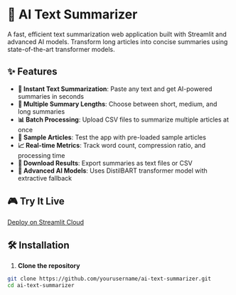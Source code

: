 # 🤖 AI Text Summarizer

A fast, efficient text summarization web application built with Streamlit and advanced AI models. Transform long articles into concise summaries using state-of-the-art transformer models.

## ✨ Features

- **🚀 Instant Text Summarization**: Paste any text and get AI-powered summaries in seconds
- **🔧 Multiple Summary Lengths**: Choose between short, medium, and long summaries
- **📊 Batch Processing**: Upload CSV files to summarize multiple articles at once
- **🎯 Sample Articles**: Test the app with pre-loaded sample articles
- **📈 Real-time Metrics**: Track word count, compression ratio, and processing time
- **💾 Download Results**: Export summaries as text files or CSV
- **🧠 Advanced AI Models**: Uses DistilBART transformer model with extractive fallback

## 🎮 Try It Live

[Deploy on Streamlit Cloud](https://streamlit.io/cloud)

## 🛠️ Installation

1. **Clone the repository**
```bash
git clone https://github.com/yourusername/ai-text-summarizer.git
cd ai-text-summarizer
